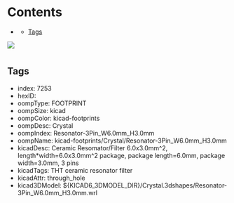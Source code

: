 



Contents
========

* [](#)
	* [Tags](#tags)
  
![][im]
# 

## Tags

- index: 7253
- hexID: 
- oompType: FOOTPRINT
- oompSize: kicad
- oompColor: kicad-footprints
- oompDesc: Crystal
- oompIndex: Resonator-3Pin_W6.0mm_H3.0mm
- oompName: kicad-footprints/Crystal/Resonator-3Pin_W6.0mm_H3.0mm
- kicadDesc: Ceramic Resomator/Filter 6.0x3.0mm^2, length*width=6.0x3.0mm^2 package, package length=6.0mm, package width=3.0mm, 3 pins
- kicadTags: THT ceramic resonator filter
- kicadAttr: through_hole
- kicad3DModel: ${KICAD6_3DMODEL_DIR}/Crystal.3dshapes/Resonator-3Pin_W6.0mm_H3.0mm.wrl



[im]: image.png
